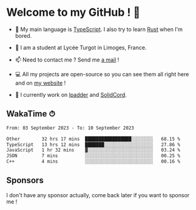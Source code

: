# Welcome to my GitHub ! 🌃

- 🔭 My main language is [TypeScript](https://www.typescriptlang.org/). I also try to learn [Rust](https://www.rust-lang.org/) when I'm bored. 

- 🌱 I am a student at Lycée Turgot in Limoges, France.

- 📫 Need to contact me ? Send me <a href="mailto:mikkel@milescode.dev">a mail</a> !

- 💻 All my projects are open-source so you can see them all right here and on <a href="https://www.vexcited.ml">my website</a> !

- 👀 I currently work on [lpadder](https://github.com/Vexcited/lpadder) and [SolidCord](https://github.com/Vexcited/SolidCord).

## WakaTime ⏱

<!--START_SECTION:waka-->

```txt
From: 03 September 2023 - To: 10 September 2023

Other        32 hrs 17 mins  █████████████████░░░░░░░░   68.15 %
TypeScript   13 hrs 12 mins  ███████░░░░░░░░░░░░░░░░░░   27.86 %
JavaScript   1 hr 32 mins    ▓░░░░░░░░░░░░░░░░░░░░░░░░   03.24 %
JSON         7 mins          ░░░░░░░░░░░░░░░░░░░░░░░░░   00.25 %
C++          4 mins          ░░░░░░░░░░░░░░░░░░░░░░░░░   00.16 %
```

<!--END_SECTION:waka-->

## Sponsors

I don't have any sponsor actually, come back later if you want to sponsor me !
